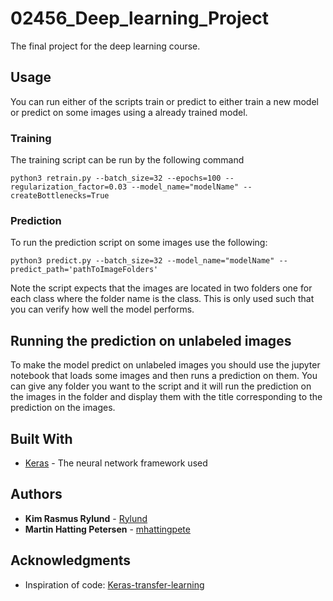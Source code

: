 # 02456_Deep_learning_Project
The final project for the deep learning course.

## Usage

You can run either of the scripts train or predict to either train a new model or predict on some images using a already trained model.

### Training

The training script can be run by the following command

```
python3 retrain.py --batch_size=32 --epochs=100 --regularization_factor=0.03 --model_name="modelName" --createBottlenecks=True
```

### Prediction

To run the prediction script on some images use the following:

```
python3 predict.py --batch_size=32 --model_name="modelName" --predict_path='pathToImageFolders'
```
Note the script expects that the images are located in two folders one for each class where the folder name is the class. This is only used such that you can verify how well the model performs.

## Running the prediction on unlabeled images

To make the model predict on unlabeled images you should use the jupyter notebook that loads some images and then runs a prediction on them. You can give any folder you want to the script and it will run the prediction on the images in the folder and display them with the title corresponding to the prediction on the images.

## Built With

* [Keras](http://www.keras.io) - The neural network framework used

## Authors

* **Kim Rasmus Rylund** - [Rylund](https://github.com/Rylund)
* **Martin Hatting Petersen** - [mhattingpete](https://github.com/mhattingpete)

## Acknowledgments

* Inspiration of code: [Keras-transfer-learning](https://blog.keras.io/building-powerful-image-classification-models-using-very-little-data.html)


